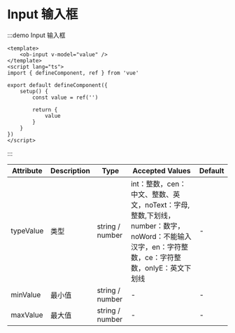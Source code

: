 # Input 输入框

:::demo Input 输入框

```vue
<template>
	<ob-input v-model="value" />
</template>
<script lang="ts">
import { defineComponent, ref } from 'vue'

export default defineComponent({
	setup() {
		const value = ref('')

		return {
			value
		}
	}
})
</script>
```

:::

|  Attribute   |  Description  |  Type  |  Accepted Values	|  Default  |
|  ----  | ----  |  ----  | ----  | ----  |
| typeValue  | 类型 | string / number | int：整数，cen：中文、整数、英文，noText：字母,整数,下划线，number：数字，noWord：不能输入汉字，en：字符整数，ce：字符整数，onlyE：英文下划线 |-|
| minValue  | 最小值 | string / number | - |-|
| maxValue  | 最大值 | string / number | - |-|
